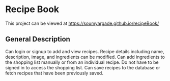 # Recipe Book

This project can be viewed at https://soumyargade.github.io/recipeBook/

## General Description

Can login or signup to add and view recipes. Recipe details including name, description, image, and ingredients can be modified. Can add ingredients to the shopping list manually or from an individual recipe. Do not have to be signed in to access the shopping list. Can save recipes to the database or fetch recipes that have been previously saved.
